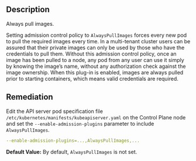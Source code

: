 ## Description

Always pull images.

Setting admission control policy to `AlwaysPullImages` forces every new pod to pull the required images every time. In a multi-tenant cluster users can be assured that their private images can only be used by those who have the credentials to pull them. Without this admission control policy, once an image has been pulled to a node, any pod from any user can use it simply by knowing the image’s name, without any authorization check against the image ownership. When this plug-in is enabled, images are always pulled prior to starting containers, which means valid credentials are required.

## Remediation

Edit the API server pod specification file `/etc/kubernetes/manifests/kubeapiserver.yaml` on the Control Plane node and set the `--enable-admission-plugins` parameter to include `AlwaysPullImages`.

```yaml
--enable-admission-plugins=...,AlwaysPullImages,...
```

**Default Value:** By default, `AlwaysPullImages` is not set.